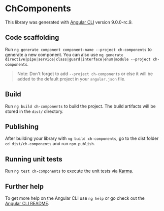 # ChComponents

This library was generated with [Angular CLI](https://github.com/angular/angular-cli) version 9.0.0-rc.9.

## Code scaffolding

Run `ng generate component component-name --project ch-components` to generate a new component. You can also use `ng generate directive|pipe|service|class|guard|interface|enum|module --project ch-components`.
> Note: Don't forget to add `--project ch-components` or else it will be added to the default project in your `angular.json` file. 

## Build

Run `ng build ch-components` to build the project. The build artifacts will be stored in the `dist/` directory.

## Publishing

After building your library with `ng build ch-components`, go to the dist folder `cd dist/ch-components` and run `npm publish`.

## Running unit tests

Run `ng test ch-components` to execute the unit tests via [Karma](https://karma-runner.github.io).

## Further help

To get more help on the Angular CLI use `ng help` or go check out the [Angular CLI README](https://github.com/angular/angular-cli/blob/master/README.md).

